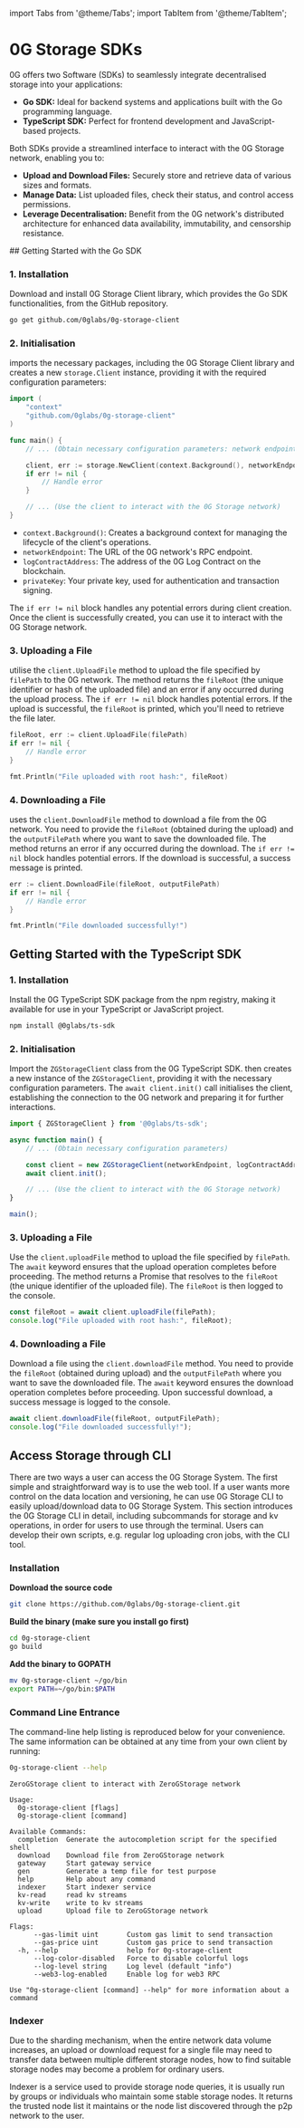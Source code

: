 
import Tabs from '@theme/Tabs';
import TabItem from '@theme/TabItem';

# 0G Storage SDKs

0G offers two Software (SDKs) to seamlessly integrate decentralised storage into your applications:

* **Go SDK:** Ideal for backend systems and applications built with the Go programming language.
* **TypeScript SDK:** Perfect for frontend development and JavaScript-based projects.

Both SDKs provide a streamlined interface to interact with the 0G Storage network, enabling you to:

* **Upload and Download Files:** Securely store and retrieve data of various sizes and formats.
* **Manage Data:** List uploaded files, check their status, and control access permissions.
* **Leverage Decentralisation:** Benefit from the 0G network's distributed architecture for enhanced data availability, immutability, and censorship resistance.
<Tabs>
  <TabItem value="binary" label="GO SDK Integration" default>
## Getting Started with the Go SDK

### 1. Installation

Download and install 0G Storage Client library, which provides the Go SDK functionalities, from the GitHub repository.

```bash
go get github.com/0glabs/0g-storage-client
```

### 2. Initialisation

imports the necessary packages, including the 0G Storage Client library and creates a new `storage.Client` instance, providing it with the required configuration parameters:

```go
import (
    "context"
    "github.com/0glabs/0g-storage-client"
)

func main() {
    // ... (Obtain necessary configuration parameters: network endpoint, contract addresses, private key)

    client, err := storage.NewClient(context.Background(), networkEndpoint, logContractAddress, privateKey)
    if err != nil {
        // Handle error
    }

    // ... (Use the client to interact with the 0G Storage network)
}
```

* `context.Background()`: Creates a background context for managing the lifecycle of the client's operations.
* `networkEndpoint`: The URL of the 0G network's RPC endpoint.
* `logContractAddress`: The address of the 0G Log Contract on the blockchain.
* `privateKey`: Your private key, used for authentication and transaction signing.

The `if err != nil` block handles any potential errors during client creation. Once the client is successfully created, you can use it to interact with the 0G Storage network.

### 3. Uploading a File

utilise the `client.UploadFile` method to upload the file specified by `filePath` to the 0G network. The method returns the `fileRoot` (the unique identifier or hash of the uploaded file) and an error if any occurred during the upload process. The `if err != nil` block handles potential errors. If the upload is successful, the `fileRoot` is printed, which you'll need to retrieve the file later.

```go
fileRoot, err := client.UploadFile(filePath)
if err != nil {
    // Handle error
}

fmt.Println("File uploaded with root hash:", fileRoot)
```

### 4. Downloading a File

uses the `client.DownloadFile` method to download a file from the 0G network. You need to provide the `fileRoot` (obtained during the upload) and the `outputFilePath` where you want to save the downloaded file. The method returns an error if any occurred during the download. The `if err != nil` block handles potential errors. If the download is successful, a success message is printed.

```go
err := client.DownloadFile(fileRoot, outputFilePath)
if err != nil {
    // Handle error
}

fmt.Println("File downloaded successfully!")
```
</TabItem>
  <TabItem value="source" label="TypeScript SDK Integration">

## Getting Started with the TypeScript SDK

### 1. Installation

Install the 0G TypeScript SDK package from the npm registry, making it available for use in your TypeScript or JavaScript project.

```bash
npm install @0glabs/ts-sdk
```
### 2. Initialisation

Import the `ZGStorageClient` class from the 0G TypeScript SDK. then creates a new instance of the `ZGStorageClient`, providing it with the necessary configuration parameters. The `await client.init()` call initialises the client, establishing the connection to the 0G network and preparing it for further interactions.

```typescript
import { ZGStorageClient } from '@0glabs/ts-sdk';

async function main() {
    // ... (Obtain necessary configuration parameters)

    const client = new ZGStorageClient(networkEndpoint, logContractAddress, privateKey);
    await client.init();

    // ... (Use the client to interact with the 0G Storage network)
}

main();
```

### 3. Uploading a File

Use the `client.uploadFile` method to upload the file specified by `filePath`. The `await` keyword ensures that the upload operation completes before proceeding. The method returns a Promise that resolves to the `fileRoot` (the unique identifier of the uploaded file). The `fileRoot` is then logged to the console.

```typescript
const fileRoot = await client.uploadFile(filePath);
console.log("File uploaded with root hash:", fileRoot);
```

### 4. Downloading a File

Download a file using the `client.downloadFile` method. You need to provide the `fileRoot` (obtained during upload) and the `outputFilePath` where you want to save the downloaded file. The `await` keyword ensures the download operation completes before proceeding. Upon successful download, a success message is logged to the console.

```typescript
await client.downloadFile(fileRoot, outputFilePath);
console.log("File downloaded successfully!");
```
  </TabItem>
</Tabs>

## Access Storage through CLI

There are two ways a user can access the 0G Storage System. The first simple and straightforward way is to use the web tool. If a user wants more control on the data location and versioning, he can use 0G Storage CLI to easily upload/download data to 0G Storage System. This section introduces the 0G Storage CLI in detail, including subcommands for storage and kv operations, in order for users to use through the terminal. Users can develop their own scripts, e.g. regular log uploading cron jobs, with the CLI tool.

### Installation

**Download the source code**

```bash
git clone https://github.com/0glabs/0g-storage-client.git
```

**Build the binary (make sure you install go first)**

```bash
cd 0g-storage-client
go build
```

**Add the binary to GOPATH**

```bash
mv 0g-storage-client ~/go/bin
export PATH=~/go/bin:$PATH
```

### Command Line Entrance

The command-line help listing is reproduced below for your convenience. The same information can be obtained at any time from your own client by running:

```bash
0g-storage-client --help
```

```
ZeroGStorage client to interact with ZeroGStorage network

Usage:
  0g-storage-client [flags]
  0g-storage-client [command]

Available Commands:
  completion  Generate the autocompletion script for the specified shell
  download    Download file from ZeroGStorage network
  gateway     Start gateway service
  gen         Generate a temp file for test purpose
  help        Help about any command
  indexer     Start indexer service
  kv-read     read kv streams
  kv-write    write to kv streams
  upload      Upload file to ZeroGStorage network

Flags:
      --gas-limit uint       Custom gas limit to send transaction
      --gas-price uint       Custom gas price to send transaction
  -h, --help                 help for 0g-storage-client
      --log-color-disabled   Force to disable colorful logs
      --log-level string     Log level (default "info")
      --web3-log-enabled     Enable log for web3 RPC

Use "0g-storage-client [command] --help" for more information about a command
```

### Indexer

Due to the sharding mechanism, when the entire network data volume increases, an upload or download request for a single file may need to transfer data between multiple different storage nodes, how to find suitable storage nodes may become a problem for ordinary users.

Indexer is a service used to provide storage node queries, it is usually run by groups or individuals who maintain some stable storage nodes. It returns the trusted node list it maintains or the node list discovered through the p2p network to the user.